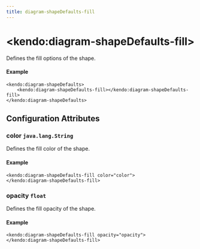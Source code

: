 ```yaml
---
title: diagram-shapeDefaults-fill
---
```


# \<kendo:diagram-shapeDefaults-fill\>

Defines the fill options of the shape.

#### Example
    <kendo:diagram-shapeDefaults>
        <kendo:diagram-shapeDefaults-fill></kendo:diagram-shapeDefaults-fill>
    </kendo:diagram-shapeDefaults>

## Configuration Attributes

### color `java.lang.String`

Defines the fill color of the shape.

#### Example
    <kendo:diagram-shapeDefaults-fill color="color">
    </kendo:diagram-shapeDefaults-fill>

### opacity `float`

Defines the fill opacity of the shape.

#### Example
    <kendo:diagram-shapeDefaults-fill opacity="opacity">
    </kendo:diagram-shapeDefaults-fill>

